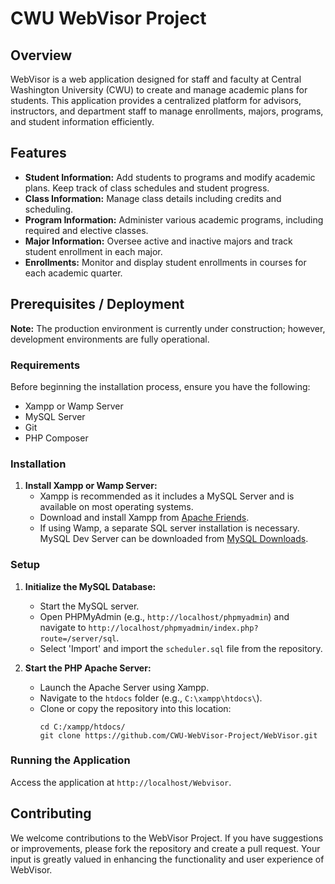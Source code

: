 # CWU WebVisor Project

## Overview

WebVisor is a web application designed for staff and faculty at Central Washington University (CWU) to create and manage academic plans for students. This application provides a centralized platform for advisors, instructors, and department staff to manage enrollments, majors, programs, and student information efficiently.

## Features

- **Student Information:** Add students to programs and modify academic plans. Keep track of class schedules and student progress.
- **Class Information:** Manage class details including credits and scheduling.
- **Program Information:** Administer various academic programs, including required and elective classes.
- **Major Information:** Oversee active and inactive majors and track student enrollment in each major.
- **Enrollments:** Monitor and display student enrollments in courses for each academic quarter.

## Prerequisites / Deployment

**Note:** The production environment is currently under construction; however, development environments are fully operational.

### Requirements

Before beginning the installation process, ensure you have the following:
- Xampp or Wamp Server
- MySQL Server
- Git
- PHP Composer

### Installation

1. **Install Xampp or Wamp Server:**
   - Xampp is recommended as it includes a MySQL Server and is available on most operating systems.
   - Download and install Xampp from [Apache Friends](https://www.apachefriends.org/).
   - If using Wamp, a separate SQL server installation is necessary. MySQL Dev Server can be downloaded from [MySQL Downloads](https://dev.mysql.com/downloads/mysql/).

### Setup

1. **Initialize the MySQL Database:**
   - Start the MySQL server.
   - Open PHPMyAdmin (e.g., `http://localhost/phpmyadmin`) and navigate to `http://localhost/phpmyadmin/index.php?route=/server/sql`.
   - Select 'Import' and import the `scheduler.sql` file from the repository.

2. **Start the PHP Apache Server:**
   - Launch the Apache Server using Xampp.
   - Navigate to the `htdocs` folder (e.g., `C:\xampp\htdocs\`).
   - Clone or copy the repository into this location:
     ```
     cd C:/xampp/htdocs/
     git clone https://github.com/CWU-WebVisor-Project/WebVisor.git
     ```

### Running the Application

Access the application at `http://localhost/Webvisor`.

## Contributing

We welcome contributions to the WebVisor Project. If you have suggestions or improvements, please fork the repository and create a pull request. Your input is greatly valued in enhancing the functionality and user experience of WebVisor.
